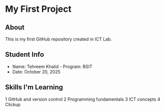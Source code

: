 # My First Project
## About
This is my first GitHub repository created in ICT Lab.
## Student Info
- Name: Tehreem Khalid - Program: BSIT
- Date: October 20, 2025

## Skills I'm Learning
1 GitHub and version control 
2 Programming fundamentals 
3 ICT concepts
4 Clickup
